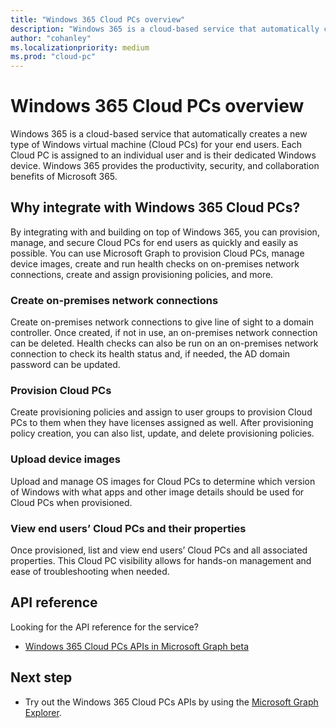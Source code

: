 ```yaml
---
title: "Windows 365 Cloud PCs overview"
description: "Windows 365 is a cloud-based service that automatically creates a new type of Windows virtual machine (Cloud PCs) for your end users. Each Cloud PC is assigned to an individual user and is their dedicated Windows device. Windows 365 provides the productivity, security, and collaboration benefits of Microsoft 365."
author: "cohanley"
ms.localizationpriority: medium
ms.prod: "cloud-pc"
---
```


# Windows 365 Cloud PCs overview

Windows 365 is a cloud-based service that automatically creates a new type of Windows virtual machine (Cloud PCs) for your end users. Each Cloud PC is assigned to an individual user and is their dedicated Windows device. Windows 365 provides the productivity, security, and collaboration benefits of Microsoft 365.

## Why integrate with Windows 365 Cloud PCs? 

By integrating with and building on top of Windows 365, you can provision, manage, and secure Cloud PCs for end users as quickly and easily as possible. You can use Microsoft Graph to provision Cloud PCs, manage device images, create and run health checks on on-premises network connections, create and assign provisioning policies, and more.  

### Create on-premises network connections

Create on-premises network connections to give line of sight to a domain controller. Once created, if not in use, an on-premises network connection can be deleted. Health checks can also be run on an on-premises network connection to check its health status and, if needed, the AD domain password can be updated. 

### Provision Cloud PCs

Create provisioning policies and assign to user groups to provision Cloud PCs to them when they have licenses assigned as well. After provisioning policy creation, you can also list, update, and delete provisioning policies. 

### Upload device images

Upload and manage OS images for Cloud PCs to determine which version of Windows with what apps and other image details should be used for Cloud PCs when provisioned.  

### View end users’ Cloud PCs and their properties

Once provisioned, list and view end users’ Cloud PCs and all associated properties. This Cloud PC visibility allows for hands-on management and ease of troubleshooting when needed. 

## API reference

Looking for the API reference for the service?
- [Windows 365 Cloud PCs APIs in Microsoft Graph beta](/api-reference/beta/resources/virtualEndpoint.md)

## Next step

- Try out the Windows 365 Cloud PCs APIs by using the [Microsoft Graph Explorer](https://developer.microsoft.com/graph/graph-explorer).

